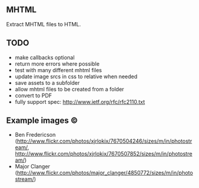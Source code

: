 MHTML
-----

Extract MHTML files to HTML.

TODO
----

  * make callbacks optional
  * return more errors where possible
  * test with many different mhtml files
  * update image srcs in css to relative when needed
  * save assets to a subfolder
  * allow mhtml files to be created from a folder
  * convert to PDF
  * fully support spec: http://www.ietf.org/rfc/rfc2110.txt

Example images ©
----------------

  * Ben Fredericson (http://www.flickr.com/photos/xjrlokix/7670504246/sizes/m/in/photostream/, http://www.flickr.com/photos/xjrlokix/7670507852/sizes/m/in/photostream/)
  * Major Clanger (http://www.flickr.com/photos/major_clanger/4850772/sizes/m/in/photostream/)
